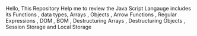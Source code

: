 Hello,
This Repository Help me to review the Java Script Langauge includes its Functions , data types,
Arrays , Objects , Arrow Functions , Regular Expressions , DOM , BOM , Destructuring Arrays , Destructuring Objects ,
Session Storage and Local Storage
